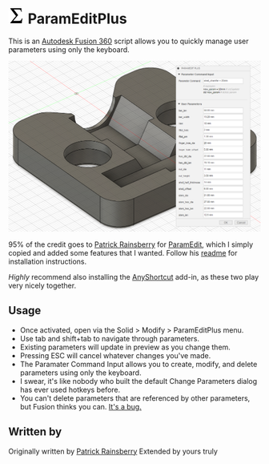 # ![](./resources/32x32.png) ParamEditPlus

This is an [Autodesk Fusion 360](http://fusion360.autodesk.com/) script allows you to quickly manage  user parameters using only the keyboard.

![Change Parameters](./resources/cover_image.png)

95% of the credit goes to [Patrick Rainsberry](https://twitter.com/prrainsberry) for [ParamEdit](https://github.com/tapnair/ParamEdit), which I simply copied and added some features that I wanted. Follow his [readme](https://github.com/tapnair/ParamEdit#readme) for installation instructions.

*Highly* recommend also installing the [AnyShortcut](https://github.com/thomasa88/AnyShortcut) add-in, as these two play very nicely together.

## Usage

* Once activated, open via the Solid > Modify > ParamEditPlus menu.
* Use tab and shift+tab to navigate through parameters.
* Existing parameters will update in preview as you change them.
* Pressing ESC will cancel whatever changes you've made.
* The Paramater Command Input allows you to create, modify, and delete parameters using only the keyboard.
* I swear, it's like nobody who built the default Change Parameters dialog has ever used hotkeys before.
* You can't delete parameters that are referenced by other parameters, but Fusion thinks you can. [It's a bug.](https://help.autodesk.com/view/fusion360/ENU/?guid=GUID-5f76a1ac-68fd-45da-bc7d-9bec963d775d)

## Written by

Originally written by [Patrick Rainsberry](https://twitter.com/prrainsberry)
Extended by yours truly

